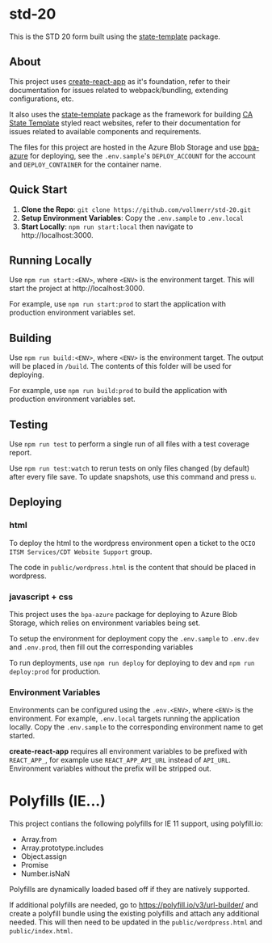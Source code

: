 # std-20

This is the STD 20 form built using the [state-template](https://github.com/vollmerr/state-template) package.

## About
This project uses [create-react-app](https://github.com/facebook/create-react-app) as it's foundation, refer to their documentation for issues related to webpack/bundling, extending configurations, etc. 

It also uses the [state-template](https://www.npmjs.com/package/state-template) package as the framework for building [CA State Template](http://template.webstandards.ca.gov/sample/) styled react websites, refer to their documentation for issues related to available components and requirements.

The files for this project are hosted in the Azure Blob Storage and use [bpa-azure](https://github.com/vollmerr/bpas-azure) for deploying, see the `.env.sample`'s `DEPLOY_ACCOUNT` for the account and `DEPLOY_CONTAINER` for the container name.

## Quick Start
1. **Clone the Repo**: `git clone https://github.com/vollmerr/std-20.git`
2. **Setup Environment Variables**: Copy the `.env.sample` to `.env.local`
3. **Start Locally**: `npm run start:local` then navigate to http://localhost:3000.

## Running Locally
Use `npm run start:<ENV>`, where `<ENV>` is the environment target. 
This will start the project at http://localhost:3000.

For example, use `npm run start:prod` to start the application with production environment variables set.

## Building
Use `npm run build:<ENV>`, where `<ENV>` is the environment target. The output will be placed in `/build`. The contents of this folder will be used for deploying.

For example, use `npm run build:prod` to build the application with production environment variables set.

## Testing
Use `npm run test` to perform a single run of all files with a test coverage report.

Use `npm run test:watch` to rerun tests on only files changed (by default) after every file save. To update snapshots, use this command and press `u`.

## Deploying
### html
To deploy the html to the wordpress environment open a ticket to the `OCIO ITSM Services/CDT Website Support` group. 

The code in `public/wordpress.html` is the content that should be placed in wordpress.

### javascript + css
This project uses the `bpa-azure` package for deploying to Azure Blob Storage, which relies on environment variables being set. 

To setup the environment for deployment copy the `.env.sample` to `.env.dev` and `.env.prod`, then fill out the corresponding variables

To run deployments, use `npm run deploy` for deploying to dev and `npm run deploy:prod` for production.

### Environment Variables
Environments can be configured using the `.env.<ENV>`, where `<ENV>` is the environment. For example, `.env.local` targets running the application locally. Copy the `.env.sample` to the corresponding environment name to get started.

**create-react-app** requires all environment variables to be prefixed with `REACT_APP_`, for example use `REACT_APP_API_URL` instead of `API_URL`. Environment variables without the prefix will be stripped out.

# Polyfills (IE...)
This project contians the following polyfills for IE 11 support, using polyfill.io:
- Array.from
- Array.prototype.includes
- Object.assign
- Promise
- Number.isNaN

Polyfills are dynamically loaded based off if they are natively supported.

If additional polyfills are needed, go to https://polyfill.io/v3/url-builder/ and create a polyfill bundle using the existing polyfills and attach any additional needed. This will then need to be updated in the `public/wordpress.html` and `public/index.html`.
